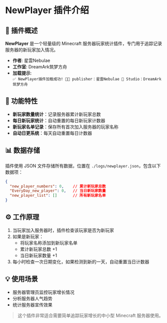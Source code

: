 # NewPlayer 插件介绍  

## 📌 插件概述  
**NewPlayer** 是一个轻量级的 Minecraft 服务器玩家统计插件，专门用于追踪记录服务器的新玩家加入情况。  

- **作者**: 星雲Nebulae  
- **工作室**: DreamArk筑梦方舟  
- **加载提示**:  
  `✅ NewPlayer插件加载成功! 🧑‍💻 publisher：星雲Nebulae 🏢 Studio：DreamArk筑梦方舟`  

## 🌟 功能特性  
- **新玩家数量统计**：记录服务器累计新玩家总数  
- **每日新玩家统计**：自动重置的每日新玩家计数器  
- **新玩家名单记录**：保存所有首次加入服务器的玩家名称  
- **自动日更系统**：每天自动重置每日计数器  

## 📊 数据存储  
插件使用 JSON 文件存储所有数据，位置在 `./logs/newplayer.json`，包含以下数据项：  

```json
{
  "new_player_numbers": 0,    // 累计新玩家总数
  "EveryDay_new_player": 0,   // 当日新玩家数量
  "new_player_list": []       // 所有新玩家名单
}
```
## ⚙️ 工作原理
1. 当玩家加入服务器时，插件检查该玩家是否为新玩家  
2. 如果是新玩家：  
   - 将玩家名称添加到新玩家名单  
   - 累计新玩家总数 +1  
   - 当日新玩家数量 +1  
3. 每小时检查一次日期变化，如果检测到新的一天，自动重置当日计数器  

## 💡 使用场景
- 服务器管理员监控玩家增长情况  
- 分析服务器人气趋势  
- 统计服务器宣传效果  
> 这个插件非常适合需要简单追踪玩家增长的中小型 Minecraft 服务器使用。
